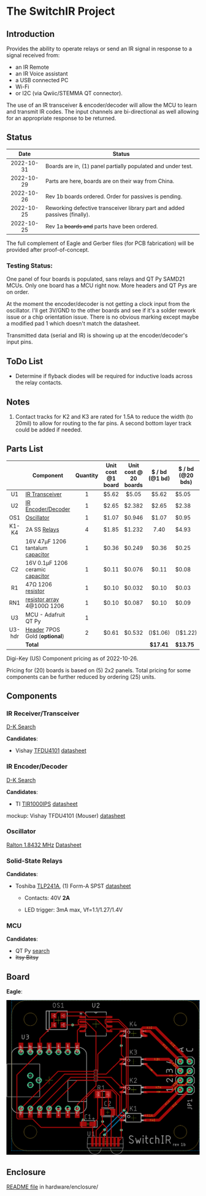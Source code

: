 # The SwitchIR Project

## Introduction

Provides the ability to operate relays or send an IR signal in response to a signal received from:

* an IR Remote
* an IR Voice assistant
* a USB connected PC
* Wi-Fi
* or I2C (via Qwiic/STEMMA QT connector).

The use of an IR transceiver & encoder/decoder will allow the MCU to learn and transmit IR codes. The input channels are bi-directional as well allowing for an appropriate response to be returned.

## Status

|    Date    | Status                                                       |
| :--------: | ------------------------------------------------------------ |
| 2022-10-31 | Boards are in, (1) panel partially populated and under test. |
| 2022-10-29 | Parts are here, boards are on their way from China.          |
| 2022-10-26 | Rev 1b boards ordered. Order for passives is pending.        |
| 2022-10-25 | Reworking defective transceiver library part and added passives (finally). |
| 2022-10-25 | Rev 1a ~~boards and~~ parts have been ordered.               |

The full complement of Eagle and Gerber files (for PCB fabrication) will be provided after proof-of-concept.

### Testing Status:

One panel of four boards is populated, sans relays and QT Py SAMD21 MCUs. Only one board has a MCU right now. More headers and QT Pys are on order.

At the moment the encoder/decoder is not getting a clock input from the oscillator. I'll get 3V/GND to the other boards and see if it's a solder rework issue or a chip orientation issue. There is no obvious marking except maybe a modified pad 1 which doesn't match the datasheet.

Transmitted data (serial and IR) is showing up at the encoder/decoder's input pins.

## ToDo List

* Determine if flyback diodes will be required for inductive loads across the relay contacts.

## Notes

1. Contact tracks for K2 and K3 are rated for 1.5A to reduce the width (to 20mil) to allow for routing to the far pins. A second bottom layer track could be added if needed.

## Parts List

|        | Component                                                    | Quantity | Unit cost @1 board | Unit cost @ 20 boards | $ / bd (@1 bd) | $ / bd (@20 bds) |
| :----: | ------------------------------------------------------------ | :------: | :----------------: | :-------------------: | :------------: | ---------------- |
|   U1   | [IR Transceiver](https://www.digikey.com/short/1355hrb3)     |    1     |       $5.62        |         $5.05         |     $5.62      | $5.05            |
|   U2   | [IR Encoder/Decoder](https://www.digikey.com/short/p2qnwtz0) |    1     |       $2.65        |        $2.382         |     $2.65      | $2.38            |
|  OS1   | [Oscillator](https://www.digikey.com/short/chp5z3nb)         |    1     |       $1.07        |        $0.946         |     $1.07      | $0.95            |
| K1-K4  | 2A SS [Relays](https://www.digikey.com/short/c07nbzqb)       |    4     |       $1.85        |        $1.232         |      7.40      | $4.93            |
|   C1   | 16V 47µF 1206 tantalum [capacitor](https://www.digikey.com/short/nt979437) |    1     |       $0.36        |        $0.249         |     $0.36      | $0.25            |
|   C2   | 16V 0.1µF 1206 ceramic [capacitor](https://www.digikey.com/short/2hbqb9fq) |    1     |       $0.11        |        $0.076         |     $0.11      | $0.08            |
|   R1   | 47Ω 1206 [resistor](https://www.digikey.com/short/h57hp7z4)  |    1     |       $0.10        |        $0.032         |     $0.10      | $0.03            |
|  RN1   | [resistor array](https://www.digikey.com/short/81f2wp7h) 4@100Ω 1206 |    1     |       $0.10        |        $0.087         |     $0.10      | $0.09            |
|   U3   | MCU - Adafruit QT Py                                         |    1     |                    |                       |                |                  |
| U3-hdr | [Header](https://www.digikey.com/short/92q9jh8r) 7POS Gold (**optional**) |    2     |       $0.61        |        $0.532         |    ()$1.06)    | ()$1.22)         |
|        | **Total**                                                    |          |                    |                       |   **$17.41**   | **$13.75**       |

Digi-Key (US) Component pricing as of 2022-10-26.

Pricing for (20) boards is based on (5) 2x2 panels. Total pricing for some components can be further reduced by ordering (25) units.

## Components

### IR Receiver/Transceiver

[D-K Search](https://www.digikey.com/short/qn58m0mh)

**Candidates**:

* Vishay [TFDU4101](https://www.digikey.com/short/vzrt1tnq) [datasheet](https://www.vishay.com/docs/81288/tfdu4101.pdf)

### IR Encoder/Decoder

[D-K Search](https://www.digikey.com/short/2fjh0cfm)

**Candidates**:

* TI [TIR1000IPS](https://www.digikey.com/short/4tt0fcq9) [datasheet](https://www.ti.com/lit/ds/symlink/tir1000.pdf?HQS=dis-dk-null-digikeymode-dsf-pf-null-wwe&ts=1665909863182&ref_url=https%253A%252F%252Fwww.ti.com%252Fgeneral%252Fdocs%252Fsuppproductinfo.tsp%253FdistId%253D10%2526gotoUrl%253Dhttps%253A%252F%252Fwww.ti.com%252Flit%252Fgpn%252Ftir1000)

mockup: Vishay TFDU4101 (Mouser) [datasheet](https://www.mouser.com/datasheet/2/427/tfdu4101-1766841.pdf)

### Oscillator

[Ralton 1.8432 MHz](https://www.digikey.com/short/88tr2mvc) [Datasheet](https://www.raltron.com/webproducts/specs/CLOCK_OSCILLATOR/CO4305-1.8432-EXT-T-TR.pdf)

### Solid-State Relays

**Candidates**:

* Toshiba [TLP241A](https://www.digikey.com/short/n23jdcpf), (1) Form-A SPST [datasheet](https://toshiba.semicon-storage.com/info/TLP241A_datasheet_en_20200217.pdf?did=14237&prodName=TLP241A)

  * Contacts: 40V **2A**

  * LED trigger: 3mA max, Vf=1.1/1.27/1.4V

### MCU

**Candidates**:

* QT Py [search](https://www.adafruit.com/?q=qt+py&sort=BestMatch)
* ~~Itsy Bitsy~~

## Board

**Eagle**:

![board-top](hardware/board/board-top.png)

## Enclosure

[README file](hardware/enclosure/README.md) in hardware/enclosure/

